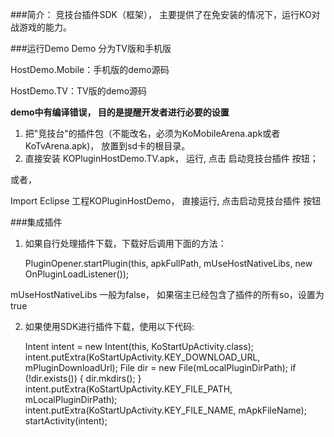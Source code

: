 ###简介：
竞技台插件SDK（框架）， 主要提供了在免安装的情况下，运行KO对战游戏的能力。

###运行Demo
Demo 分为TV版和手机版

HostDemo.Mobile：手机版的demo源码

HostDemo.TV：TV版的demo源码

**demo中有编译错误， 目的是提醒开发者进行必要的设置**

1. 把"竞技台"的插件包（不能改名，必须为KoMobileArena.apk或者KoTvArena.apk)， 放置到sd卡的根目录。
2. 直接安装 KOPluginHostDemo.TV.apk，  运行, 点击 启动竞技台插件 按钮；

或者，

Import Eclipse 工程KOPluginHostDemo， 直接运行, 点击启动竞技台插件 按钮

###集成插件
1. 如果自行处理插件下载，下载好后调用下面的方法：

    PluginOpener.startPlugin(this, apkFullPath, mUseHostNativeLibs, new OnPluginLoadListener());
  
  mUseHostNativeLibs 一般为false， 如果宿主已经包含了插件的所有so，设置为true
  
2. 如果使用SDK进行插件下载，使用以下代码:

   Intent intent = new Intent(this, KoStartUpActivity.class);
   intent.putExtra(KoStartUpActivity.KEY_DOWNLOAD_URL, mPluginDownloadUrl);
   File dir = new File(mLocalPluginDirPath);
    if (!dir.exists()) {
       dir.mkdirs();
    }
   intent.putExtra(KoStartUpActivity.KEY_FILE_PATH, mLocalPluginDirPath);
   intent.putExtra(KoStartUpActivity.KEY_FILE_NAME, mApkFileName);
   startActivity(intent);

